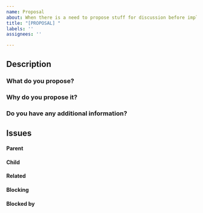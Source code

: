 ```yaml
---
name: Proposal
about: When there is a need to propose stuff for discussion before implementation
title: "[PROPOSAL] "
labels: ''
assignees: ''

---
```


## Description

### What do you propose?



### Why do you propose it?



### Do you have any additional information?



##  Issues
<!-- Issue relationships
If it is possible, link issues via task lists sorted by issue numbers like:

- [ ] #1 [BUG] X is not working
- [ ] #2 [DESIGN] Design for X
-->

#### Parent



#### Child



#### Related



#### Blocking



#### Blocked by
